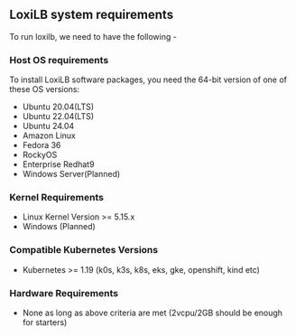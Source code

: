## LoxiLB system requirements

To run loxilb, we need to have the following -

### Host OS requirements  

To install LoxiLB software packages, you need the 64-bit version of one of these OS versions:  

* Ubuntu 20.04(LTS)   
* Ubuntu 22.04(LTS)
* Ubuntu 24.04
* Amazon Linux
* Fedora 36   
* RockyOS  
* Enterprise Redhat9
* Windows Server(Planned)  

### Kernel Requirements  

* Linux Kernel Version >= 5.15.x
* Windows (Planned)  

### Compatible Kubernetes Versions  

* Kubernetes >= 1.19  (k0s, k3s, k8s, eks, gke, openshift, kind etc)   

### Hardware Requirements  

* None as long as above criteria are met  (2vcpu/2GB should be enough for starters) 
